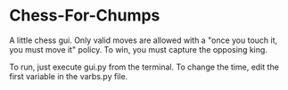 # Chess-For-Chumps
A little chess gui. Only valid moves are allowed with a "once you touch it, you must move it" policy. To win, you must capture the opposing king.


To run, just execute gui.py from the terminal. To change the time, edit the first variable in the varbs.py file.
